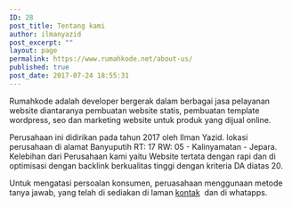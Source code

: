 ```yaml
---
ID: 28
post_title: Tentang kami
author: ilmanyazid
post_excerpt: ""
layout: page
permalink: https://www.rumahkode.net/about-us/
published: true
post_date: 2017-07-24 18:55:31
---
```

Rumahkode adalah developer bergerak dalam berbagai jasa pelayanan website diantaranya pembuatan website statis, pembuatan template wordpress, seo dan marketing website untuk produk yang dijual online.

Perusahaan ini didirikan pada tahun 2017 oleh Ilman Yazid. lokasi perusahaan di alamat Banyuputih RT: 17 RW: 05 - Kalinyamatan - Jepara. Kelebihan dari Perusahaan kami yaitu Website tertata dengan rapi dan di optimisasi dengan backlink berkualitas tinggi dengan kriteria DA diatas 20.

Untuk mengatasi persoalan konsumen, peruasahaan menggunaan metode tanya jawab, yang telah di sediakan di laman <a href="https://www.rumahkode.net/kontak/">kontak</a>  dan di whatapps.
<figure></figure>